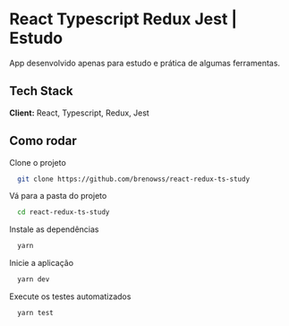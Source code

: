 
# React Typescript Redux Jest | Estudo
App desenvolvido apenas para estudo e prática de algumas ferramentas.




## Tech Stack

**Client:** React, Typescript, Redux, Jest

## Como rodar

Clone o projeto

```bash
  git clone https://github.com/brenowss/react-redux-ts-study
```

Vá para a pasta do projeto

```bash
  cd react-redux-ts-study
```

Instale as dependências

```bash
  yarn
```

Inicie a aplicação

```bash
  yarn dev
```

Execute os testes automatizados

```bash
  yarn test
```

